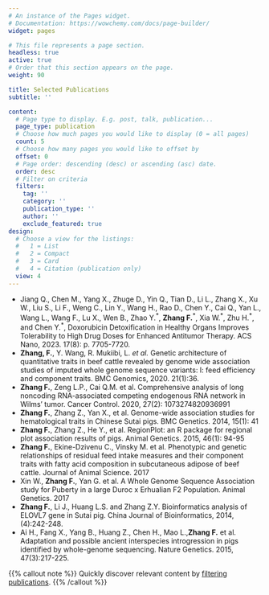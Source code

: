 ```yaml
---
# An instance of the Pages widget.
# Documentation: https://wowchemy.com/docs/page-builder/
widget: pages

# This file represents a page section.
headless: true
active: true
# Order that this section appears on the page.
weight: 90

title: Selected Publications
subtitle: ''

content:
  # Page type to display. E.g. post, talk, publication...
  page_type: publication
  # Choose how much pages you would like to display (0 = all pages)
  count: 5
  # Choose how many pages you would like to offset by
  offset: 0
  # Page order: descending (desc) or ascending (asc) date.
  order: desc
  # Filter on criteria
  filters:
    tag: ''
    category: ''
    publication_type: ''
    author: ''
    exclude_featured: true
design:
  # Choose a view for the listings:
  #   1 = List
  #   2 = Compact
  #   3 = Card
  #   4 = Citation (publication only)
  view: 4
---
```

- Jiang Q., Chen M., Yang X., Zhuge D., Yin Q., Tian D., Li L., Zhang X., Xu W., Liu S., Li F., Weng C., Lin Y., Wang H., Rao D., Chen Y., Cai Q., Yan L., Wang L., Wang F., Lu X., Wen B., Zhao Y.<sup>\*</sup>, **Zhang F.**<sup>\*</sup>, Xia W.<sup>\*</sup>, Zhu H.<sup>\*</sup>, and Chen Y.<sup>\*</sup>, Doxorubicin Detoxification in Healthy Organs Improves Tolerability to High Drug Doses for Enhanced Antitumor Therapy. ACS Nano, 2023. 17(8): p. 7705-7720.
- **Zhang, F.**, Y. Wang, R. Mukiibi, L. *et al.* Genetic architecture of quantitative traits in beef cattle revealed by genome wide association studies of imputed whole genome sequence variants: I: feed efficiency and component traits. BMC Genomics, 2020. 21(1):36.
- **Zhang F.**, Zeng L.P., Cai Q.M. et al. Comprehensive analysis of long noncoding RNA-associated competing endogenous RNA network in Wilms’ tumor. Cancer Control. 2020, 27(2): 1073274820936991
- **Zhang F.**, Zhang Z., Yan X., et al. Genome-wide association studies for hematological traits in Chinese Sutai pigs. BMC Genetics. 2014, 15(1): 41
- **Zhang F.**, Zhang Z., He Y., et al. RegionPlot: an R package for regional plot association results of pigs. Animal Genetics. 2015, 46(1): 94-95 
- **Zhang F.**, Ekine-Dzivenu C., Vinsky M. et al. Phenotypic and genetic relationships of residual feed intake measures and their component traits with fatty acid composition in subcutaneous adipose of beef cattle. Journal of Animal Science. 2017 
- Xin W., **Zhang F.**, Yan G. et al. A Whole Genome Sequence Association study for Puberty in a large Duroc x Erhualian F2 Population. Animal Genetics. 2017 
- **Zhang F.**, Li J., Huang L.S. and Zhang Z.Y. Bioinformatics analysis of ELOVL7 gene in Sutai pig. China Journal of Bioinformatics, 2014, (4):242-248. 
- Ai H., Fang X., Yang B., Huang Z., Chen H., Mao L.,**Zhang F.** et al. Adaptation and possible ancient interspecies introgression in pigs identified by whole-genome sequencing. Nature Genetics. 2015, 47(3):217-225. 



{{% callout note %}}
Quickly discover relevant content by [filtering publications](./publication/).
{{% /callout %}}
